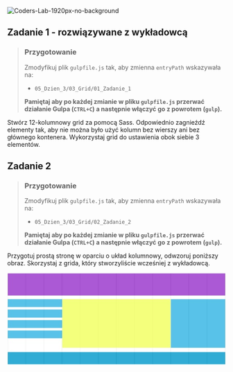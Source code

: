 ![Coders-Lab-1920px-no-background](https://user-images.githubusercontent.com/152855/73064373-5ed69780-3ea1-11ea-8a71-3d370a5e7dd8.png)


## Zadanie 1 - rozwiązywane z wykładowcą

> ### Przygotowanie
> Zmodyfikuj plik `gulpfile.js` tak, aby zmienna `entryPath` wskazywała na:
> -  `05_Dzien_3/03_Grid/01_Zadanie_1`
>
> **Pamiętaj aby po każdej zmianie w pliku `gulpfile.js` przerwać działanie Gulpa (`CTRL+C`) a następnie włączyć go z powrotem (`gulp`).**

Stwórz 12-kolumnowy grid za pomocą Sass. Odpowiednio zagnieźdź elementy tak, aby nie można było użyć kolumn bez wierszy ani bez głównego kontenera. Wykorzystaj grid do ustawienia obok siebie 3 elementów.


## Zadanie 2 

> ### Przygotowanie
> Zmodyfikuj plik `gulpfile.js` tak, aby zmienna `entryPath` wskazywała na:
> -  `05_Dzien_3/03_Grid/02_Zadanie_2`
>
> **Pamiętaj aby po każdej zmianie w pliku `gulpfile.js` przerwać działanie Gulpa (`CTRL+C`) a następnie włączyć go z powrotem (`gulp`).**

Przygotuj prostą stronę w oparciu o układ kolumnowy, odwzoruj poniższy obraz. Skorzystaj z grida, który stworzyliście wcześniej z wykładowcą.

![grid](images/grid.jpg)

